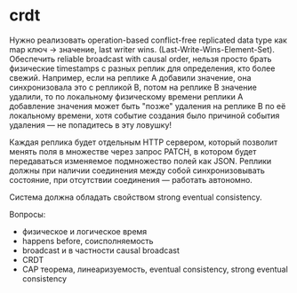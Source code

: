 # crdt

Нужно реализовать operation-based conflict-free replicated data type как map ключ -> значение, last writer wins. (Last-Write-Wins-Element-Set).  Обеспечить reliable broadcast with causal order, нельзя просто брать физические timestamps с разных реплик для определения, кто более свежий. Например, если на реплике А добавили значение, она синхронизовала это с репликой B, потом на реплике B значение удалили, то по локальному физическому времени реплики A добавление значения может быть "позже" удаления на реплике B по её локальному времени, хотя событие создания было причиной события удаления — не попадитесь в эту ловушку!

Каждая реплика будет отдельным HTTP сервером, который позволит менять поля в множестве через запрос PATCH, в котором будет передаваться изменяемое подмножество полей как JSON. Реплики должны при наличии соединения между собой синхронизовывать состояние, при отсутствии соединения — работать автономно.

Система должна обладать свойством strong eventual consistency.

Вопросы:
- физическое и логическое время
- happens before, соисполняемость
- broadcast и в частности causal broadcast
- CRDT
- CAP теорема, линеаризуемость, eventual consistency, strong eventual consistency